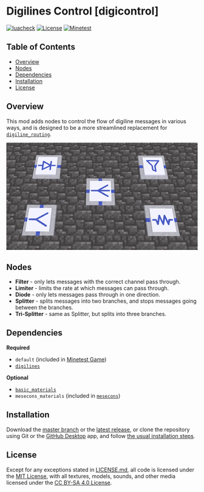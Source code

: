 # Digilines Control [digicontrol]

[![luacheck](https://github.com/OgelGames/digicontrol/workflows/luacheck/badge.svg)](https://github.com/OgelGames/digicontrol/actions)
[![License](https://img.shields.io/badge/License-MIT%20and%20CC%20BY--SA%204.0-green.svg)](LICENSE.md)
[![Minetest](https://img.shields.io/badge/Minetest-5.0+-blue.svg)](https://www.minetest.net)

## Table of Contents

- [Overview](#overview)
- [Nodes](#nodes)
- [Dependencies](#dependencies)
- [Installation](#installation)
- [License](#license)

## Overview

This mod adds nodes to control the flow of digiline messages in various ways, and is designed to be a more streamlined replacement for [`digiline_routing`](https://github.com/numberZero/digiline_routing).

![Overview Screenshot](images/overview.png?raw=true "Overview Screenshot") 

## Nodes

- **Filter** - only lets messages with the correct channel pass through.
- **Limiter** - limits the rate at which messages can pass through.
- **Diode** - only lets messages pass through in one direction.
- **Splitter** - splits messages into two branches, and stops messages going between the branches.
- **Tri-Splitter** - same as Splitter, but splits into three branches.

## Dependencies

**Required**

- `default` (included in [Minetest Game](https://github.com/minetest/minetest_game))
- [`digilines`](https://github.com/minetest-mods/digilines)

**Optional**

- [`basic_materials`](https://gitlab.com/VanessaE/basic_materials)
- `mesecons_materials` (included in [`mesecons`](https://github.com/minetest-mods/mesecons))

## Installation

Download the [master branch](https://github.com/OgelGames/digicontrol/archive/master.zip) or the [latest release](https://github.com/OgelGames/digicontrol/releases), or clone the repository using Git or the [GitHub Desktop](https://desktop.github.com/) app, and follow [the usual installation steps](https://dev.minetest.net/Installing_Mods).

## License

Except for any exceptions stated in [LICENSE.md](LICENSE.md#exceptions), all code is licensed under the [MIT License](LICENSE.md#mit-license), with all textures, models, sounds, and other media licensed under the [CC BY-SA 4.0 License](LICENSE.md#cc-by-sa-40-license). 
